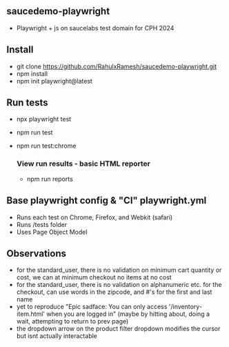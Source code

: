 ## saucedemo-playwright
- Playwright + js on saucelabs test domain for CPH 2024

## Install
- git clone https://github.com/RahulxRamesh/saucedemo-playwright.git
- npm install
- npm init playwright@latest

## Run tests
- npx playwright test
- npm run test
- npm run test:chrome

    ### View run results - basic HTML reporter
    - npm run reports

## Base playwright config & "CI" playwright.yml
- Runs each test on Chrome, Firefox, and Webkit (safari)
- Runs /tests folder
- Uses Page Object Model



## Observations
- for the standard_user, there is no validation on minimum cart quantity or cost, we can at minimum checkout no items at no cost
- for the standard_user, there is no validation on alphanumeric etc. for the checkout, can use words in the zipcode, and #'s for the first and last name
- yet to reproduce "Epic sadface: You can only access '/inventory-item.html' when you are logged in" (maybe by hitting about, doing a wait, attempting to return to prev page)
- the dropdown arrow on the product filter dropdown modifies the cursor but isnt actually interactable 


